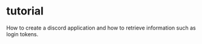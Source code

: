 # tutorial
How to create a discord application and how to retrieve information such as login tokens.
